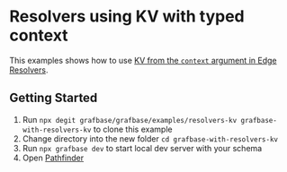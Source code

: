 # Resolvers using KV with typed context

This examples shows how to use [KV from the `context` argument in Edge Resolvers](https://grafbase.com/docs/edge-gateway/resolvers#kv).

## Getting Started

1. Run `npx degit grafbase/grafbase/examples/resolvers-kv grafbase-with-resolvers-kv` to clone this example
2. Change directory into the new folder `cd grafbase-with-resolvers-kv`
3. Run `npx grafbase dev` to start local dev server with your schema
4. Open [Pathfinder](http://localhost:4000)

